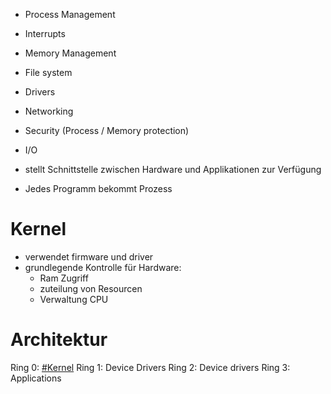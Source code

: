 - Process Management
- Interrupts
- Memory Management
- File system
- Drivers
- Networking
- Security (Process / Memory protection)
- I/O

- stellt Schnittstelle zwischen Hardware und Applikationen zur Verfügung
- Jedes Programm bekommt Prozess

# Kernel
- verwendet firmware und driver
- grundlegende Kontrolle für Hardware:
	- Ram Zugriff
	- zuteilung von Resourcen
	- Verwaltung CPU

# Architektur
Ring 0:  [#Kernel](#Kernel)
Ring 1:  Device Drivers
Ring 2:  Device drivers
Ring 3:  Applications